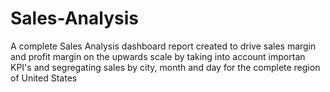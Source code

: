 # Sales-Analysis
A complete Sales Analysis dashboard report created to drive sales margin and profit margin on the upwards scale by taking into account importan KPI's and segregating sales by city, month and day for the complete region of United States
